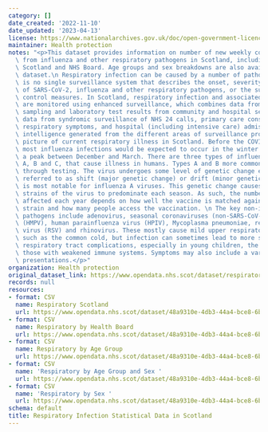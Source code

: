 ```yaml
---
category: []
date_created: '2022-11-10'
date_updated: '2023-04-13'
license: https://www.nationalarchives.gov.uk/doc/open-government-licence/version/3/
maintainer: Health protection
notes: "<p>This dataset provides information on number of new weekly confirmed cases\
  \ from influenza and other respiratory pathogens in Scotland, including rates at\
  \ Scotland and NHS Board. Age groups and sex breakdowns are also available in this\
  \ dataset.\n Respiratory infection can be caused by a number of pathogens and there\
  \ is no single surveillance system that describes the onset, severity and impact\
  \ of SARS-CoV-2, influenza and other respiratory pathogens, or the success of any\
  \ control measures. In Scotland, respiratory infection and associated morbidity\
  \ are monitored using enhanced surveillance, which combines data from microbiological\
  \ sampling and laboratory test results from community and hospital settings with\
  \ data from syndromic surveillance of NHS 24 calls, primary care consultations for\
  \ respiratory symptoms, and hospital (including intensive care) admissions. The\
  \ intelligence generated from the different areas of surveillance provide a comprehensive\
  \ picture of current respiratory illness in Scotland. Before the COVID-19 pandemic,\
  \ most influenza infections would be expected to occur in the winter months with\
  \ a peak between December and March. There are three types of influenza virus, Type\
  \ A, B and C, that cause illness in humans. Types A and B more commonly detected\
  \ through testing. The virus undergoes some level of genetic change each year, often\
  \ referred to as shift (major genetic change) or drift (minor genetic change); this\
  \ is most notable for influenza A viruses. This genetic change causes different\
  \ strains of the virus to predominate each season. As such, the number of people\
  \ affected each year depends on how well the vaccine is matched against the circulating\
  \ strain and how many people access the vaccination. \n The key non-influenza respiratory\
  \ pathogens include adenovirus, seasonal coronaviruses (non-SARS-CoV-2), human metapneumovirus\
  \ (HMPV), human parainfluenza virus (HPIV), Mycoplasma pneumoniae, respiratory syncytial\
  \ virus (RSV) and rhinovirus. These mostly cause mild upper respiratory tract symptoms,\
  \ such as the common cold, but infection can sometimes lead to more severe lower\
  \ respiratory tract complications, especially in young children, the elderly and\
  \ those with weakened immune systems. Symptoms may also include a variety of non-respiratory\
  \ presentations.</p>"
organization: Health protection
original_dataset_link: https://www.opendata.nhs.scot/dataset/respiratory-infection-statistical-data-in-scotland
records: null
resources:
- format: CSV
  name: Respiratory Scotland
  url: https://www.opendata.nhs.scot/dataset/48a9310e-4db3-44a4-bce8-6b4be9deb88a/resource/37beac86-f8fb-4ab5-9457-2b8ddac9c089/download/respiratory_scot.csv
- format: CSV
  name: Respiratory by Health Board
  url: https://www.opendata.nhs.scot/dataset/48a9310e-4db3-44a4-bce8-6b4be9deb88a/resource/0cfcbfb1-d659-412f-b699-cddd610679d2/download/respiratory_hb.csv
- format: CSV
  name: Respiratory by Age Group
  url: https://www.opendata.nhs.scot/dataset/48a9310e-4db3-44a4-bce8-6b4be9deb88a/resource/112930cd-d979-4c06-81b0-d209389a1c5b/download/respiratory_age.csv
- format: CSV
  name: 'Respiratory by Age Group and Sex '
  url: https://www.opendata.nhs.scot/dataset/48a9310e-4db3-44a4-bce8-6b4be9deb88a/resource/061c05d2-69c6-491d-89a0-75bd8ecbd7c0/download/respiratory_age_sex.csv
- format: CSV
  name: 'Respiratory by Sex '
  url: https://www.opendata.nhs.scot/dataset/48a9310e-4db3-44a4-bce8-6b4be9deb88a/resource/e2c1651d-8501-415d-adef-0272822cfead/download/respiratory_sex.csv
schema: default
title: Respiratory Infection Statistical Data in Scotland
---
```

